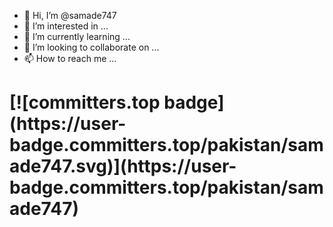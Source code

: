 - 👋 Hi, I’m @samade747
- 👀 I’m interested in ...
- 🌱 I’m currently learning ...
- 💞️ I’m looking to collaborate on ...
- 📫 How to reach me ...

<!---
samade747/samade747 is a ✨ special ✨ repository because its `README.md` (this file) appears on your GitHub profile.
You can click the Preview link to take a look at your changes.

githubUsers.sort(_.followers)
           .filter(_.location == 'Pakistan') 
           .take(1000)
           .sort(_.contributions)
           .take(256)

           --->
<h1>
[![committers.top badge](https://user-badge.committers.top/pakistan/samade747.svg)](https://user-badge.committers.top/pakistan/samade747)
</h1>

